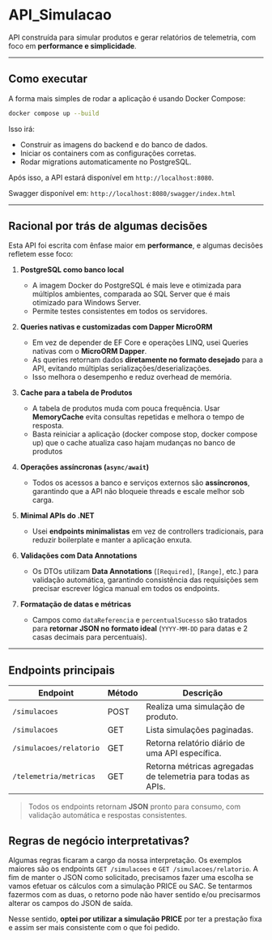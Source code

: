 # API_Simulacao

API construída para simular produtos e gerar relatórios de telemetria, com foco em **performance e simplicidade**.

---

## Como executar

A forma mais simples de rodar a aplicação é usando Docker Compose:

```bash
docker compose up --build
```

Isso irá:

* Construir as imagens do backend e do banco de dados.
* Iniciar os containers com as configurações corretas.
* Rodar migrations automaticamente no PostgreSQL.

Após isso, a API estará disponível em `http://localhost:8080`.

Swagger disponível em: `http://localhost:8080/swagger/index.html`

---

## Racional por trás de algumas decisões

Esta API foi escrita com ênfase maior em **performance**, e algumas decisões refletem esse foco:

1. **PostgreSQL como banco local**

   * A imagem Docker do PostgreSQL é mais leve e otimizada para múltiplos ambientes, comparada ao SQL Server que é mais otimizado para Windows Server.
   * Permite testes consistentes em todos os servidores.

2. **Queries nativas e customizadas com Dapper MicroORM**

   * Em vez de depender de EF Core e operações LINQ, usei Queries nativas com o **MicroORM Dapper**.
   * As queries retornam dados **diretamente no formato desejado** para a API, evitando múltiplas serializações/deserializações.
   * Isso melhora o desempenho e reduz overhead de memória.

3. **Cache para a tabela de Produtos**

   * A tabela de produtos muda com pouca frequência. Usar **MemoryCache** evita consultas repetidas e melhora o tempo de resposta.
   * Basta reiniciar a aplicação (docker compose stop, docker compose up) que o cache atualiza caso hajam mudanças no banco de produtos

4. **Operações assíncronas (`async/await`)**

   * Todos os acessos a banco e serviços externos são **assíncronos**, garantindo que a API não bloqueie threads e escale melhor sob carga.

5. **Minimal APIs do .NET**

   * Usei **endpoints minimalistas** em vez de controllers tradicionais, para reduzir boilerplate e manter a aplicação enxuta.

6. **Validações com Data Annotations**

   * Os DTOs utilizam **Data Annotations** (`[Required]`, `[Range]`, etc.) para validação automática, garantindo consistência das requisições sem precisar escrever lógica manual em todos os endpoints.

7. **Formatação de datas e métricas**

   * Campos como `dataReferencia` e `percentualSucesso` são tratados para **retornar JSON no formato ideal** (`YYYY-MM-DD` para datas e 2 casas decimais para percentuais).
---

## Endpoints principais

| Endpoint                | Método | Descrição                                                    |
| ----------------------- | ------ | ------------------------------------------------------------ |
| `/simulacoes`           | POST   | Realiza uma simulação de produto.                            |
| `/simulacoes`           | GET    | Lista simulações paginadas.                                  |
| `/simulacoes/relatorio` | GET    | Retorna relatório diário de uma API específica.              |
| `/telemetria/metricas`  | GET    | Retorna métricas agregadas de telemetria para todas as APIs. |

> Todos os endpoints retornam **JSON** pronto para consumo, com validação automática e respostas consistentes.

## Regras de negócio interpretativas?
Algumas regras ficaram a cargo da nossa interpretação. Os exemplos maiores são os endpoints `GET /simulacoes` e `GET /simulacoes/relatorio`. A fim de manter o JSON como solicitado, precisamos fazer uma escolha se vamos efetuar os cálculos com a simulação PRICE ou SAC. Se tentarmos fazermos com as duas, o retorno pode não haver sentido e/ou precisarmos alterar os campos do JSON de saída.

Nesse sentido, **optei por utilizar a simulação PRICE** por ter a prestação fixa e assim ser mais consistente com o que foi pedido.